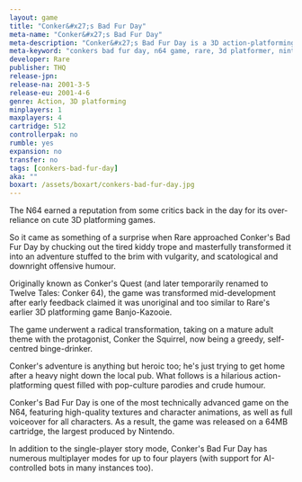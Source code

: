 ```yaml
---
layout: game
title: "Conker&#x27;s Bad Fur Day"
meta-name: "Conker&#x27;s Bad Fur Day"
meta-description: "Conker&#x27;s Bad Fur Day is a 3D action-platforming game released for the the N64 in 2001. It features adult humour, which contradicts the stereotypical cutesy 3D platforming setting."
meta-keyword: "conkers bad fur day, n64 game, rare, 3d platformer, nintendo 64, thq"
developer: Rare
publisher: THQ
release-jpn: 
release-na: 2001-3-5
release-eu: 2001-4-6
genre: Action, 3D platforming
minplayers: 1
maxplayers: 4
cartridge: 512
controllerpak: no
rumble: yes
expansion: no
transfer: no
tags: [conkers-bad-fur-day]
aka: ""
boxart: /assets/boxart/conkers-bad-fur-day.jpg
---
```


The N64 earned a reputation from some critics back in the day for its over-reliance on cute 3D platforming games.

So it came as something of a surprise when Rare approached Conker's Bad Fur Day by chucking out the tired kiddy trope and masterfully transformed it into an adventure stuffed to the brim with vulgarity, and scatological and downright offensive humour.

Originally known as Conker's Quest (and later temporarily renamed to Twelve Tales: Conker 64), the game was transformed mid-development after early feedback claimed it was unoriginal and too similar to Rare's earlier 3D platforming game Banjo-Kazooie.

The game underwent a radical transformation, taking on a mature adult theme with the protagonist, Conker the Squirrel, now being a greedy, self-centred binge-drinker.

Conker's adventure is anything but heroic too; he's just trying to get home after a heavy night down the local pub. What follows is a hilarious action-platforming quest filled with pop-culture parodies and crude humour.

Conker's Bad Fur Day is one of the most technically advanced game on the N64, featuring high-quality textures and character animations, as well as full voiceover for all characters. As a result, the game was released on a 64MB cartridge, the largest produced by Nintendo.

In addition to the single-player story mode, Conker's Bad Fur Day has numerous multiplayer modes for up to four players (with support for AI-controlled bots in many instances too).
